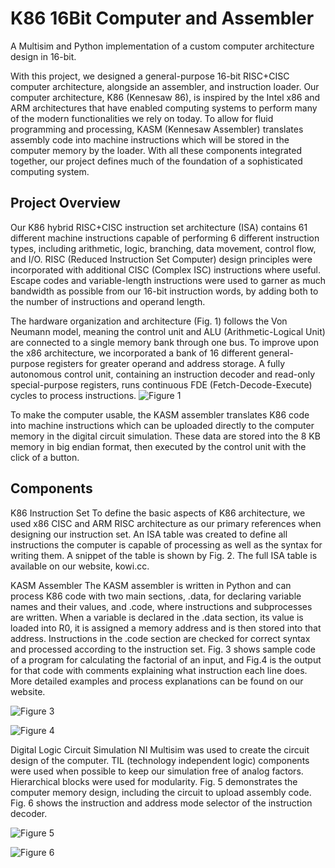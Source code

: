 # K86 16Bit Computer and Assembler

A Multisim and Python implementation of a custom computer architecture design in 16-bit.

With this project, we designed a general-purpose 16-bit RISC+CISC computer architecture, alongside an assembler, and instruction loader. Our computer architecture, K86 (Kennesaw 86), is inspired by the Intel x86 and ARM architectures that have enabled computing systems to perform many of the modern functionalities we rely on today. To allow for fluid programming and processing, KASM (Kennesaw Assembler) translates assembly code into machine instructions which will be stored in the computer memory by the loader. With all these components integrated together, our project defines much of the foundation of a sophisticated computing system.

## Project Overview

Our K86 hybrid RISC+CISC instruction set architecture (ISA) contains 61 different machine instructions capable of performing 6 different instruction types, including arithmetic, logic, branching, data movement, control flow, and I/O. RISC (Reduced Instruction Set Computer) design principles were incorporated with additional CISC (Complex ISC) instructions where useful. Escape codes and variable-length instructions were used to garner as much bandwidth as possible from our 16-bit instruction words, by adding both to the number of instructions and operand length.

The hardware organization and architecture (Fig. 1) follows the Von Neumann model, meaning the control unit and ALU (Arithmetic-Logical Unit) are connected to a single memory bank through one bus. To improve upon the x86 architecture, we incorporated a bank of 16 different general-purpose registers for greater operand and address storage. A fully autonomous control unit, containing an instruction decoder and read-only special-purpose registers, runs continuous FDE (Fetch-Decode-Execute) cycles to process instructions.
![Figure 1](https://github.com/user-attachments/assets/6604c0a0-6570-4d54-9ffe-ade2aa0a14b1)

To make the computer usable, the KASM assembler translates K86 code into machine instructions which can be uploaded directly to the computer memory in the digital circuit simulation. These data are stored into the 8 KB memory in big endian format, then executed by the control unit with the click of a button. 

## Components

K86 Instruction Set
To define the basic aspects of K86 architecture, we used x86 CISC and ARM RISC architecture as our primary references when designing our instruction set. An ISA table was created to define all instructions the computer is capable of processing as well as the syntax for writing them. A snippet of the table is shown by Fig. 2. The full ISA table is available on our website, kowi.cc.

KASM Assembler
The KASM assembler is written in Python and can process K86 code with two main sections, .data, for declaring variable names and their values, and .code, where instructions and subprocesses are written. When a variable is declared in the .data section, its value is loaded into R0, it is assigned a memory address and is then stored into that address. Instructions in the .code section are checked for correct syntax and processed according to the instruction set. Fig. 3 shows sample code of a program for calculating the factorial of an input, and Fig.4 is the output for that code with comments explaining what instruction each line does. More detailed examples and process explanations can be found on our website.

![Figure 3](https://github.com/user-attachments/assets/9d8180cb-0727-4b56-b3d3-d81e96e4ef31)

![Figure 4](https://github.com/user-attachments/assets/dce10b19-6aa6-42bc-a831-00751ac2342d)

Digital Logic Circuit Simulation
NI Multisim was used to create the circuit design of the computer. TIL (technology independent logic) components were used when possible to keep our simulation free of analog factors. Hierarchical blocks were used for modularity. Fig. 5 demonstrates the computer memory design, including the circuit to upload assembly code. Fig. 6 shows the instruction and address mode selector of the instruction decoder.

![Figure 5](https://github.com/user-attachments/assets/7d4036de-da9e-4fb7-95c5-dc5bb3518f8f)

![Figure 6](https://github.com/user-attachments/assets/d92fa062-e183-4416-a417-a2d00d70faa4)
